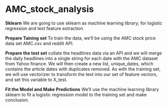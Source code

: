 # AMC_stock_analysis
**Sklearn**
We are going to use sklearn as machine learning library; for logistic regression and text feature extraction

**Prepare Taining set**
To train the data, we’ll be using the AMC stock price data set AMC.csv and reddit API. 

**Prepare the test set**
collate the headlines data via an API and we will merge the daily headlines into a single string for each date with the AMC dataset from Yahoo finance. We will then create a new list, unique_dates, which contains the article dates with duplicates removed. As with the training set, we will use vectorizer to transform the text into our set of feature vectors, and set this variable to X_test.

**Fit the Model and Make Predictions**
We‘ll use the machine learning library sklearn to fit a logistic regression model to the training set and make conclusion. 
